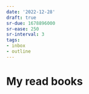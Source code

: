 ```yaml
---
date: '2022-12-28'
draft: true
sr-due: 1678896000
sr-ease: 250
sr-interval: 3
tags:
- inbox
- outline
---
```


# My read books